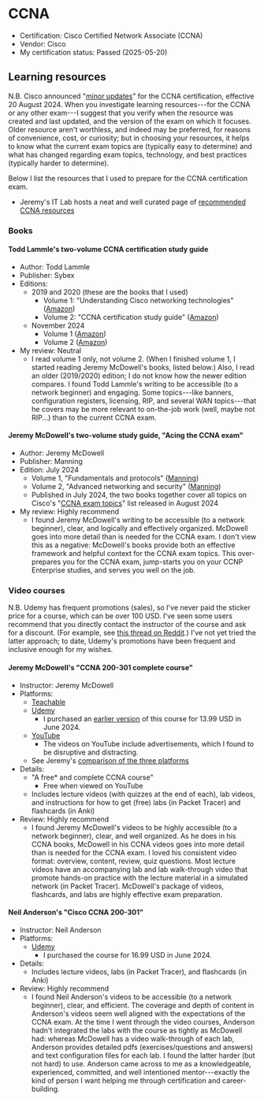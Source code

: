 # CCNA

- Certification: Cisco Certified Network Associate (CCNA)
- Vendor: Cisco
- My certification status: Passed (2025-05-20)



## Learning resources

N.B. Cisco announced "[minor updates](https://learningnetwork.cisco.com/s/ccna-exam-topics)" for the CCNA certification, effective 20 August 2024. When you investigate learning resources---for the CCNA or any other exam---I suggest that you verify when the resource was created and last updated, and the version of the exam on which it focuses. Older resource aren't worthless, and indeed may be preferred, for reasons of convenience, cost, or curiosity; but in choosing your resources, it helps to know what the current exam topics are (typically easy to determine) and what has changed regarding exam topics, technology, and best practices (typically harder to determine).

Below I list the resources that I used to prepare for the CCNA certification exam.

- Jeremy's IT Lab hosts a neat and well curated page of [recommended CCNA resources](https://www.jeremysitlab.com/ccna-resources)



### Books

#### Todd Lammle's two-volume CCNA certification study guide

- Author: Todd Lammle
- Publisher: Sybex
- Editions:
    - 2019 and 2020 (these are the books that I used)
        - Volume 1: "Understanding Cisco networking technologies" ([Amazon](https://www.amazon.com/Understanding-Cisco-Networking-Technologies-Certification/dp/1119659027))
        - Volume 2: "CCNA certification study guide" ([Amazon](https://www.amazon.com/CCNA-Certification-Study-Guide-200-301/dp/1119659183))
    - November 2024
        - Volume 1 ([Amazon](https://www.amazon.com/CCNA-Certification-Study-Guide-Exam-dp-1394213018/dp/1394213018))
        - Volume 2 ([Amazon](https://www.amazon.com/CCNA-Certification-Study-Guide-200-301-dp-1394302150/dp/1394302150))
- My review: Neutral
    - I read volume 1 only, not volume 2. (When I finished volume 1, I started reading Jeremy McDowell's books, listed below.) Also, I read an older (2019/2020) edition; I do not know how the newer edition compares. I found Todd Lammle's writing to be accessible (to a network beginner) and engaging. Some topics---like banners, configuration registers, licensing, RIP, and several WAN topics---that he covers may be more relevant to on-the-job work (well, maybe not RIP...) than to the current CCNA exam.

#### Jeremy McDowell's two-volume study guide, "Acing the CCNA exam"

- Author: Jeremy McDowell
- Publisher: Manning
- Edition: July 2024
    - Volume 1, "Fundamentals and protocols" ([Manning](https://www.manning.com/books/acing-the-ccna-exam-fundamentals-and-protocols))
    - Volume 2, "Advanced networking and security" ([Manning](https://www.manning.com/books/acing-the-ccna-exam-advanced-networking-and-security))
    - Published in July 2024, the two books together cover all topics on Cisco's "[CCNA exam topics](https://learningnetwork.cisco.com/s/ccna-exam-topics)" list released in August 2024
- My review: Highly recommend
    - I found Jeremy McDowell's writing to be accessible (to a network beginner), clear, and logically and effectively organized. McDowell goes into more detail than is needed for the CCNA exam. I don't view this as a negative: McDowell's books provide both an effective framework and helpful context for the CCNA exam topics. This over-prepares you for the CCNA exam, jump-starts you on your CCNP Enterprise studies, and serves you well on the job.



### Video courses

N.B. Udemy has frequent promotions (sales), so I've never paid the sticker price for a course, which can be over 100 USD. I've seen some users recommend that you directly contact the instructor of the course and ask for a discount. (For example, see [this thread on Reddit](https://www.reddit.com/r/Udemy/comments/1fvt036/how_do_discounts_work_how_to_get_one/).) I've not yet tried the latter approach; to date, Udemy's promotions have been frequent and inclusive enough for my wishes.

#### Jeremy McDowell's "CCNA 200-301 complete course"

- Instructor: Jeremy McDowell
- Platforms:
    - [Teachable](https://courses.jeremysitlab.com/p/ccna)
    - [Udemy](https://www.udemy.com/course/ccna-jitl/)
        - I purchased an [earlier version](https://www.udemy.com/course/complete-cisco-ccna-200-301-course/) of this course for 13.99 USD in June 2024.
    - [YouTube](https://www.youtube.com/playlist?list=PLxbwE86jKRgMpuZuLBivzlM8s2Dk5lXBQ)
        - The videos on YouTube include advertisements, which I found to be disruptive and distracting.
    - See Jeremy's [comparison of the three platforms](https://docs.google.com/spreadsheets/d/1bqXS1nKNuIdumXjNXUoOINzUa704Og5jwUVyrvyauZs/edit)
- Details:
    - "A free* and complete CCNA course"
        - Free when viewed on YouTube
    - Includes lecture videos (with quizzes at the end of each), lab videos, and instructions for how to get (free) labs (in Packet Tracer) and flashcards (in Anki)
- Review: Highly recommend
    - I found Jeremy McDowell's videos to be highly accessible (to a network beginner), clear, and well organized. As he does in his CCNA books, McDowell in his CCNA videos goes into more detail than is needed for the CCNA exam. I loved his consistent video format: overview, content, review, quiz questions. Most lecture videos have an accompanying lab and lab walk-through video that promote hands-on practice with the lecture material in a simulated network (in Packet Tracer). McDowell's package of videos, flashcards, and labs are highly effective exam preparation.

#### Neil Anderson's "Cisco CCNA 200-301"

- Instructor: Neil Anderson
- Platforms:
    - [Udemy](https://www.udemy.com/course/ccna-complete)
        - I purchased the course for 16.99 USD in June 2024.
- Details:
    - Includes lecture videos, labs (in Packet Tracer), and flashcards (in Anki)
- Review: Highly recommend
    - I found Neil Anderson's videos to be accessible (to a network beginner), clear, and efficient. The coverage and depth of content in Anderson's videos seem well aligned with the expectations of the CCNA exam. At the time I went through the video courses, Anderson hadn't integrated the labs with the course as tightly as McDowell had: whereas McDowell has a video walk-through of each lab, Anderson provides detailed pdfs (exercises/questions and answers) and text configuration files for each lab. I found the latter harder (but not hard) to use. Anderson came across to me as a knowledgeable, experienced, committed, and well intentioned mentor---exactly the kind of person I want helping me through certification and career-building.
